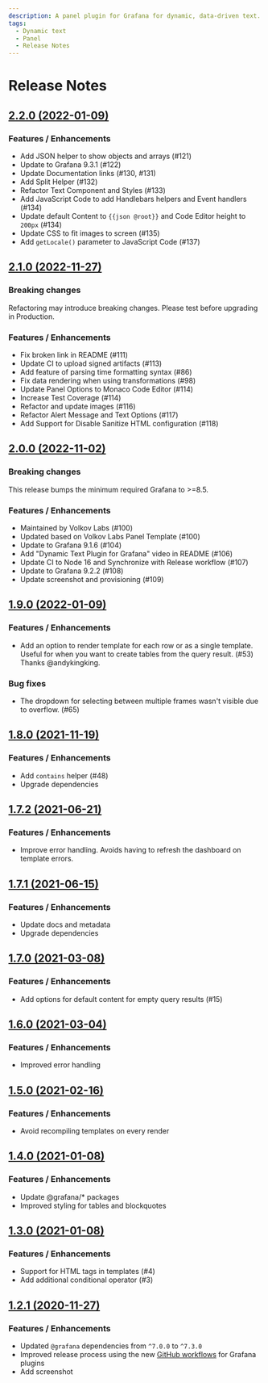 ```yaml
---
description: A panel plugin for Grafana for dynamic, data-driven text.
tags:
  - Dynamic text
  - Panel
  - Release Notes
---
```


# Release Notes

## [2.2.0 (2022-01-09)](https://github.com/VolkovLabs/volkovlabs-dynamictext-panel/releases/tag/v2.2.0)

### Features / Enhancements

- Add JSON helper to show objects and arrays (#121)
- Update to Grafana 9.3.1 (#122)
- Update Documentation links (#130, #131)
- Add Split Helper (#132)
- Refactor Text Component and Styles (#133)
- Add JavaScript Code to add Handlebars helpers and Event handlers (#134)
- Update default Content to `{{json @root}}` and Code Editor height to `200px` (#134)
- Update CSS to fit images to screen (#135)
- Add `getLocale()` parameter to JavaScript Code (#137)

## [2.1.0 (2022-11-27)](https://github.com/VolkovLabs/volkovlabs-dynamictext-panel/releases/tag/v2.1.0)

### Breaking changes

Refactoring may introduce breaking changes. Please test before upgrading in Production.

### Features / Enhancements

- Fix broken link in README (#111)
- Update CI to upload signed artifacts (#113)
- Add feature of parsing time formatting syntax (#86)
- Fix data rendering when using transformations (#98)
- Update Panel Options to Monaco Code Editor (#114)
- Increase Test Coverage (#114)
- Refactor and update images (#116)
- Refactor Alert Message and Text Options (#117)
- Add Support for Disable Sanitize HTML configuration (#118)

## [2.0.0 (2022-11-02)](https://github.com/VolkovLabs/volkovlabs-dynamictext-panel/releases/tag/v2.0.0)

### Breaking changes

This release bumps the minimum required Grafana to >=8.5.

### Features / Enhancements

- Maintained by Volkov Labs (#100)
- Updated based on Volkov Labs Panel Template (#100)
- Update to Grafana 9.1.6 (#104)
- Add "Dynamic Text Plugin for Grafana" video in README (#106)
- Update CI to Node 16 and Synchronize with Release workflow (#107)
- Update to Grafana 9.2.2 (#108)
- Update screenshot and provisioning (#109)

## [1.9.0 (2022-01-09)](https://github.com/VolkovLabs/volkovlabs-dynamictext-panel/releases/tag/v1.9.0)

### Features / Enhancements

- Add an option to render template for each row or as a single template. Useful for when you want to create tables from the query result. (#53) Thanks @andykingking.

### Bug fixes

- The dropdown for selecting between multiple frames wasn't visible due to overflow. (#65)

## [1.8.0 (2021-11-19)](https://github.com/VolkovLabs/volkovlabs-dynamictext-panel/releases/tag/v1.8.0)

### Features / Enhancements

- Add `contains` helper (#48)
- Upgrade dependencies

## [1.7.2 (2021-06-21)](https://github.com/VolkovLabs/volkovlabs-dynamictext-panel/releases/tag/v1.7.2)

### Features / Enhancements

- Improve error handling. Avoids having to refresh the dashboard on template errors.

## [1.7.1 (2021-06-15)](https://github.com/VolkovLabs/volkovlabs-dynamictext-panel/releases/tag/v1.7.1)

### Features / Enhancements

- Update docs and metadata
- Upgrade dependencies

## [1.7.0 (2021-03-08)](https://github.com/VolkovLabs/volkovlabs-dynamictext-panel/releases/tag/v1.7.0)

### Features / Enhancements

- Add options for default content for empty query results (#15)

## [1.6.0 (2021-03-04)](https://github.com/VolkovLabs/volkovlabs-dynamictext-panel/releases/tag/v1.6.0)

### Features / Enhancements

- Improved error handling

## [1.5.0 (2021-02-16)](https://github.com/VolkovLabs/volkovlabs-dynamictext-panel/releases/tag/v1.5.0)

### Features / Enhancements

- Avoid recompiling templates on every render

## [1.4.0 (2021-01-08)](https://github.com/VolkovLabs/volkovlabs-dynamictext-panel/releases/tag/v1.4.0)

### Features / Enhancements

- Update @grafana/\* packages
- Improved styling for tables and blockquotes

## [1.3.0 (2021-01-08)](https://github.com/VolkovLabs/volkovlabs-dynamictext-panel/releases/tag/v1.3.0)

### Features / Enhancements

- Support for HTML tags in templates (#4)
- Add additional conditional operator (#3)

## [1.2.1 (2020-11-27)](https://github.com/VolkovLabs/volkovlabs-dynamictext-panel/releases/tag/v1.2.1)

### Features / Enhancements

- Updated `@grafana` dependencies from `^7.0.0` to `^7.3.0`
- Improved release process using the new [GitHub workflows](https://github.com/grafana/plugin-workflows) for Grafana plugins
- Add screenshot